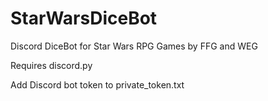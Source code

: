 # StarWarsDiceBot
Discord DiceBot for Star Wars RPG Games by FFG and WEG

Requires discord.py

Add Discord bot token to private_token.txt

